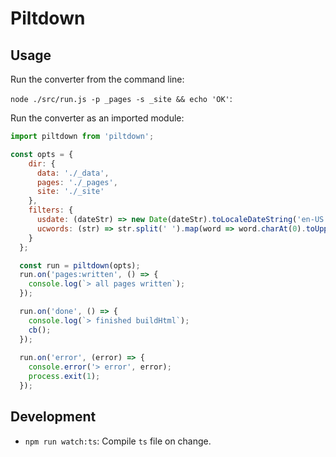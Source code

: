 # Piltdown

## Usage

Run the converter from the command line:

`node ./src/run.js -p _pages -s _site && echo 'OK'`:

Run the converter as an imported module:

```js
import piltdown from 'piltdown';

const opts = {
    dir: {
      data: './_data',
      pages: './_pages',
      site: './_site'
    },
    filters: {
      usdate: (dateStr) => new Date(dateStr).toLocaleDateString('en-US', { month: 'long', day: 'numeric', year: 'numeric' }),
      ucwords: (str) => str.split(' ').map(word => word.charAt(0).toUpperCase() + word.slice(1)).join(' '),
    }
  };

  const run = piltdown(opts);
  run.on('pages:written', () => {
    console.log(`> all pages written`);
  });

  run.on('done', () => {
    console.log(`> finished buildHtml`);
    cb();
  });
  
  run.on('error', (error) => {
    console.error('> error', error);
    process.exit(1);
  });
```

## Development

- `npm run watch:ts`: Compile `ts` file on change.
